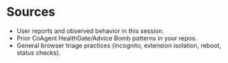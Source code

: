 # Sources
- User reports and observed behavior in this session.
- Prior CoAgent HealthGate/Advice Bomb patterns in your repos.
- General browser triage practices (incognito, extension isolation, reboot, status checks).